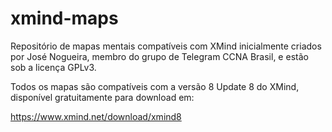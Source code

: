 # xmind-maps
Repositório de mapas mentais compatíveis com XMind inicialmente criados por José Nogueira, membro do grupo de Telegram CCNA Brasil, e estão sob a licença GPLv3.

Todos os mapas são compatíveis com a versão 8 Update 8 do XMind, disponível gratuitamente para download em:

https://www.xmind.net/download/xmind8






